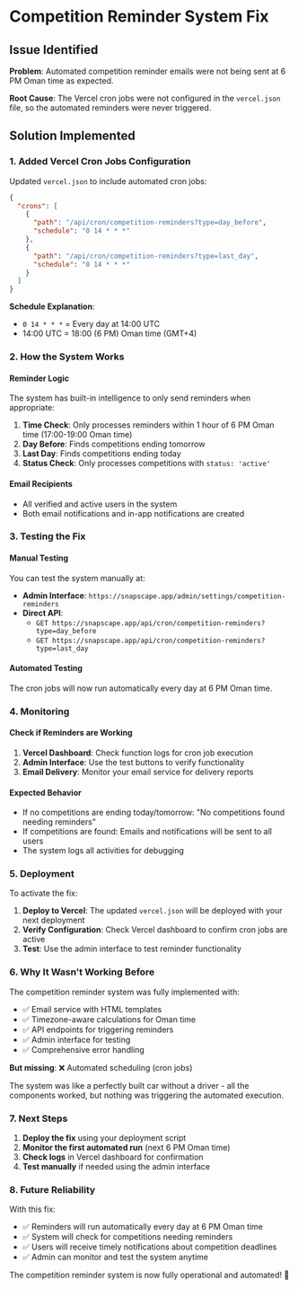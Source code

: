 # Competition Reminder System Fix

## Issue Identified

**Problem**: Automated competition reminder emails were not being sent at 6 PM Oman time as expected.

**Root Cause**: The Vercel cron jobs were not configured in the `vercel.json` file, so the automated reminders were never triggered.

## Solution Implemented

### 1. Added Vercel Cron Jobs Configuration

Updated `vercel.json` to include automated cron jobs:

```json
{
  "crons": [
    {
      "path": "/api/cron/competition-reminders?type=day_before",
      "schedule": "0 14 * * *"
    },
    {
      "path": "/api/cron/competition-reminders?type=last_day",
      "schedule": "0 14 * * *"
    }
  ]
}
```

**Schedule Explanation**:
- `0 14 * * *` = Every day at 14:00 UTC
- 14:00 UTC = 18:00 (6 PM) Oman time (GMT+4)

### 2. How the System Works

#### Reminder Logic
The system has built-in intelligence to only send reminders when appropriate:

1. **Time Check**: Only processes reminders within 1 hour of 6 PM Oman time (17:00-19:00 Oman time)
2. **Day Before**: Finds competitions ending tomorrow
3. **Last Day**: Finds competitions ending today
4. **Status Check**: Only processes competitions with `status: 'active'`

#### Email Recipients
- All verified and active users in the system
- Both email notifications and in-app notifications are created

### 3. Testing the Fix

#### Manual Testing
You can test the system manually at:
- **Admin Interface**: `https://snapscape.app/admin/settings/competition-reminders`
- **Direct API**: 
  - `GET https://snapscape.app/api/cron/competition-reminders?type=day_before`
  - `GET https://snapscape.app/api/cron/competition-reminders?type=last_day`

#### Automated Testing
The cron jobs will now run automatically every day at 6 PM Oman time.

### 4. Monitoring

#### Check if Reminders are Working
1. **Vercel Dashboard**: Check function logs for cron job execution
2. **Admin Interface**: Use the test buttons to verify functionality
3. **Email Delivery**: Monitor your email service for delivery reports

#### Expected Behavior
- If no competitions are ending today/tomorrow: "No competitions found needing reminders"
- If competitions are found: Emails and notifications will be sent to all users
- The system logs all activities for debugging

### 5. Deployment

To activate the fix:

1. **Deploy to Vercel**: The updated `vercel.json` will be deployed with your next deployment
2. **Verify Configuration**: Check Vercel dashboard to confirm cron jobs are active
3. **Test**: Use the admin interface to test reminder functionality

### 6. Why It Wasn't Working Before

The competition reminder system was fully implemented with:
- ✅ Email service with HTML templates
- ✅ Timezone-aware calculations for Oman time
- ✅ API endpoints for triggering reminders
- ✅ Admin interface for testing
- ✅ Comprehensive error handling

**But missing**: ❌ Automated scheduling (cron jobs)

The system was like a perfectly built car without a driver - all the components worked, but nothing was triggering the automated execution.

### 7. Next Steps

1. **Deploy the fix** using your deployment script
2. **Monitor the first automated run** (next 6 PM Oman time)
3. **Check logs** in Vercel dashboard for confirmation
4. **Test manually** if needed using the admin interface

### 8. Future Reliability

With this fix:
- ✅ Reminders will run automatically every day at 6 PM Oman time
- ✅ System will check for competitions needing reminders
- ✅ Users will receive timely notifications about competition deadlines
- ✅ Admin can monitor and test the system anytime

The competition reminder system is now fully operational and automated! 🎉 
